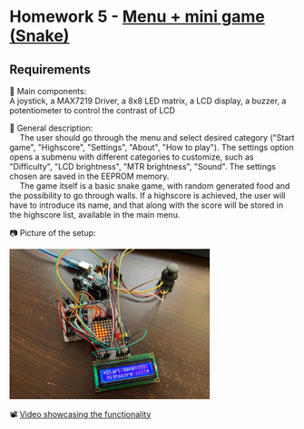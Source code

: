 # Homework 5 - [Menu + mini game (Snake)](./Game)
## Requirements
:diamond_shape_with_a_dot_inside: Main components:  
A joystick, a MAX7219 Driver, a 8x8 LED matrix, a LCD display, a buzzer, a potentiometer to control the contrast of LCD

:diamond_shape_with_a_dot_inside: General description:  
&emsp; The user should go through the menu and select desired category ("Start game", "Highscore", "Settings", "About", "How to play"). The settings option opens a submenu with
different categories to customize, such as "Difficulty", "LCD brightness", "MTR brightness", "Sound". The settings chosen are saved in the EEPROM memory.  
&emsp; The game itself is a basic snake game, with random generated food and the possibility to go through walls. If a highscore is achieved, the user will have to introduce its name,
and that along with the score will be stored in the highscore list, available in the main menu.

:camera: Picture of the setup:  
    
<img src="./Setup.jpeg" width=70% height=70%>

:film_projector: [Video showcasing the functionality](https://youtu.be/LTBVO4dVzek)

